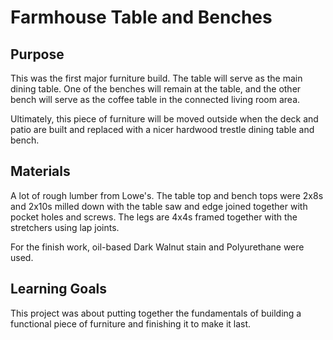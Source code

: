 # Farmhouse Table and Benches

## Purpose 
This was the first major furniture build. The table will serve as the main dining table. One of the benches will remain at the table, and the other bench will serve as the coffee table in the connected living room area.

Ultimately, this piece of furniture will be moved outside when the deck and patio are built and replaced with a nicer hardwood trestle dining table and bench.

## Materials
A lot of rough lumber from Lowe's. The table top and bench tops were 2x8s and 2x10s milled down with the table saw and edge joined together with pocket holes and screws. The legs are 4x4s framed together with the stretchers using lap joints. 

For the finish work, oil-based Dark Walnut stain and Polyurethane were used. 

## Learning Goals
This project was about putting together the fundamentals of building a functional piece of furniture and finishing it to make it last. 
